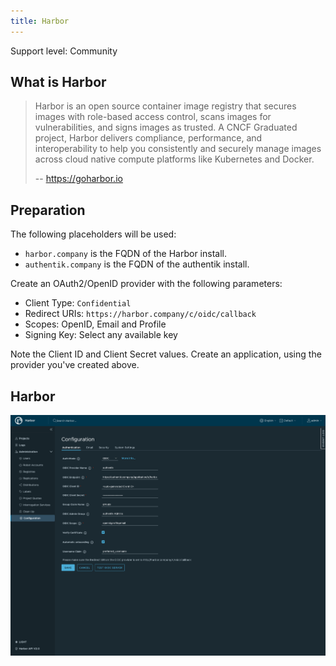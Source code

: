 ```yaml
---
title: Harbor
---
```


<span class="badge badge--secondary">Support level: Community</span>

## What is Harbor

> Harbor is an open source container image registry that secures images with role-based access control, scans images for vulnerabilities, and signs images as trusted. A CNCF Graduated project, Harbor delivers compliance, performance, and interoperability to help you consistently and securely manage images across cloud native compute platforms like Kubernetes and Docker.
>
> -- https://goharbor.io

## Preparation

The following placeholders will be used:

-   `harbor.company` is the FQDN of the Harbor install.
-   `authentik.company` is the FQDN of the authentik install.

Create an OAuth2/OpenID provider with the following parameters:

-   Client Type: `Confidential`
-   Redirect URIs: `https://harbor.company/c/oidc/callback`
-   Scopes: OpenID, Email and Profile
-   Signing Key: Select any available key

Note the Client ID and Client Secret values. Create an application, using the provider you've created above.

## Harbor

![](./img/harbor-01.png)
